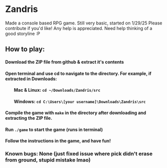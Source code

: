 # Zandris
Made a console based RPG game. Still very basic, started on 1/29/25
Please contribute if you'd like! Any help is appreciated. Need help thinking of a good storyline :P

## How to play:
#### Download the ZIP file from github & extract it's contents
#### Open terminal and use cd to navigate to the directory. For example, if extracted in Downloads:
####     Mac & Linux: ``cd ~/Downloads/Zandris/src``
####     Windows: ``cd C:\Users\[your username]\Downloads\Zandris\src``
#### Compile the game with ``make`` in the directory after downloading and extracting the ZIP file.
#### Run ``./game`` to start the game (runs in terminal)
#### Follow the instructions in the game, and have fun!

### Known bugs: None (just fixed issue where pick didn't erase from ground, stupid mistake lmao)
